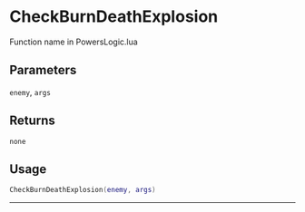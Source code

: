 # CheckBurnDeathExplosion
Function name in PowersLogic.lua
## Parameters
`enemy`, `args`
## Returns
`none`
## Usage
```lua
CheckBurnDeathExplosion(enemy, args)
```
---
